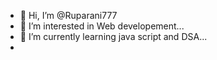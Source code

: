- 👋 Hi, I’m @Ruparani777
- 👀 I’m interested in  Web developement...
- 🌱 I’m currently learning java script and DSA...
- 


<!---
Ruparani777/Ruparani777 is a ✨ special ✨ repository because its `README.md` (this file) appears on your GitHub profile.
You can click the Preview link to take a look at your changes.
--->
